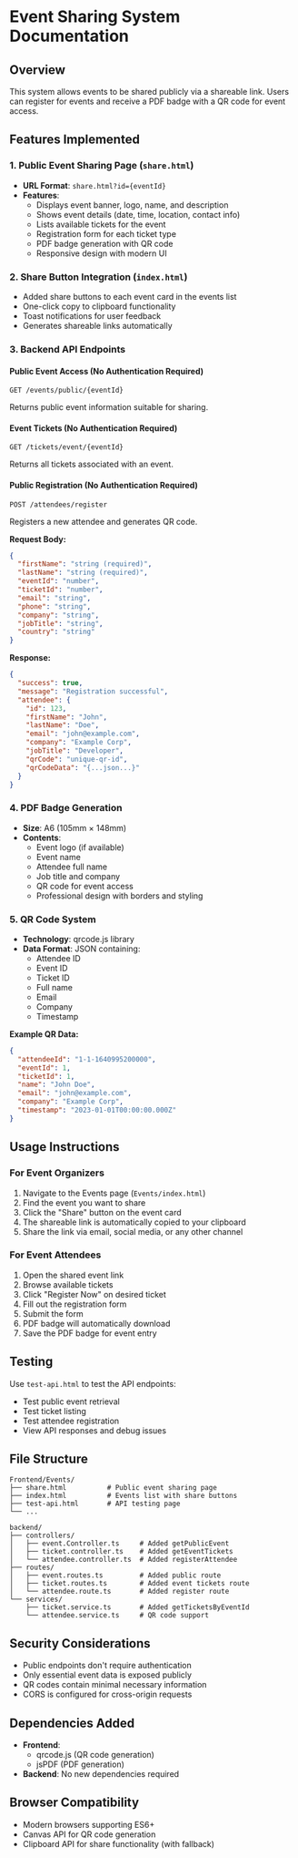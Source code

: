 # Event Sharing System Documentation

## Overview

This system allows events to be shared publicly via a shareable link. Users can register for events and receive a PDF badge with a QR code for event access.

## Features Implemented

### 1. Public Event Sharing Page (`share.html`)

- **URL Format**: `share.html?id={eventId}`
- **Features**:
  - Displays event banner, logo, name, and description
  - Shows event details (date, time, location, contact info)
  - Lists available tickets for the event
  - Registration form for each ticket type
  - PDF badge generation with QR code
  - Responsive design with modern UI

### 2. Share Button Integration (`index.html`)

- Added share buttons to each event card in the events list
- One-click copy to clipboard functionality
- Toast notifications for user feedback
- Generates shareable links automatically

### 3. Backend API Endpoints

#### Public Event Access (No Authentication Required)

```
GET /events/public/{eventId}
```

Returns public event information suitable for sharing.

#### Event Tickets (No Authentication Required)

```
GET /tickets/event/{eventId}
```

Returns all tickets associated with an event.

#### Public Registration (No Authentication Required)

```
POST /attendees/register
```

Registers a new attendee and generates QR code.

**Request Body:**

```json
{
  "firstName": "string (required)",
  "lastName": "string (required)",
  "eventId": "number",
  "ticketId": "number",
  "email": "string",
  "phone": "string",
  "company": "string",
  "jobTitle": "string",
  "country": "string"
}
```

**Response:**

```json
{
  "success": true,
  "message": "Registration successful",
  "attendee": {
    "id": 123,
    "firstName": "John",
    "lastName": "Doe",
    "email": "john@example.com",
    "company": "Example Corp",
    "jobTitle": "Developer",
    "qrCode": "unique-qr-id",
    "qrCodeData": "{...json...}"
  }
}
```

### 4. PDF Badge Generation

- **Size**: A6 (105mm × 148mm)
- **Contents**:
  - Event logo (if available)
  - Event name
  - Attendee full name
  - Job title and company
  - QR code for event access
  - Professional design with borders and styling

### 5. QR Code System

- **Technology**: qrcode.js library
- **Data Format**: JSON containing:
  - Attendee ID
  - Event ID
  - Ticket ID
  - Full name
  - Email
  - Company
  - Timestamp

**Example QR Data:**

```json
{
  "attendeeId": "1-1-1640995200000",
  "eventId": 1,
  "ticketId": 1,
  "name": "John Doe",
  "email": "john@example.com",
  "company": "Example Corp",
  "timestamp": "2023-01-01T00:00:00.000Z"
}
```

## Usage Instructions

### For Event Organizers

1. Navigate to the Events page (`Events/index.html`)
2. Find the event you want to share
3. Click the "Share" button on the event card
4. The shareable link is automatically copied to your clipboard
5. Share the link via email, social media, or any other channel

### For Event Attendees

1. Open the shared event link
2. Browse available tickets
3. Click "Register Now" on desired ticket
4. Fill out the registration form
5. Submit the form
6. PDF badge will automatically download
7. Save the PDF badge for event entry

## Testing

Use `test-api.html` to test the API endpoints:

- Test public event retrieval
- Test ticket listing
- Test attendee registration
- View API responses and debug issues

## File Structure

```
Frontend/Events/
├── share.html          # Public event sharing page
├── index.html          # Events list with share buttons
├── test-api.html       # API testing page
└── ...

backend/
├── controllers/
│   ├── event.Controller.ts     # Added getPublicEvent
│   ├── ticket.controller.ts    # Added getEventTickets
│   └── attendee.controller.ts  # Added registerAttendee
├── routes/
│   ├── event.routes.ts         # Added public route
│   ├── ticket.routes.ts        # Added event tickets route
│   └── attendee.route.ts       # Added register route
└── services/
    ├── ticket.service.ts       # Added getTicketsByEventId
    └── attendee.service.ts     # QR code support
```

## Security Considerations

- Public endpoints don't require authentication
- Only essential event data is exposed publicly
- QR codes contain minimal necessary information
- CORS is configured for cross-origin requests

## Dependencies Added

- **Frontend**:
  - qrcode.js (QR code generation)
  - jsPDF (PDF generation)
- **Backend**: No new dependencies required

## Browser Compatibility

- Modern browsers supporting ES6+
- Canvas API for QR code generation
- Clipboard API for share functionality (with fallback)
